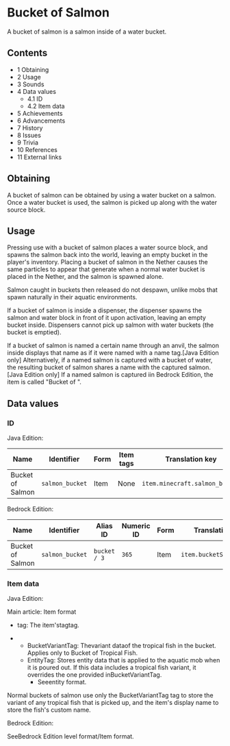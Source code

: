 # Bucket of Salmon
A bucket of salmon is a salmon inside of a water bucket.

## Contents
- 1 Obtaining
- 2 Usage
- 3 Sounds
- 4 Data values
	- 4.1 ID
	- 4.2 Item data
- 5 Achievements
- 6 Advancements
- 7 History
- 8 Issues
- 9 Trivia
- 10 References
- 11 External links

## Obtaining
A bucket of salmon can be obtained by using a water bucket on a salmon. Once a water bucket is used, the salmon is picked up along with the water source block.

## Usage
Pressing use with a bucket of salmon places a water source block, and spawns the salmon back into the world, leaving an empty bucket in the player's inventory. Placing a bucket of salmon in the Nether causes the same particles to appear that generate when a normal water bucket is placed in the Nether, and the salmon is spawned alone.

Salmon caught in buckets then released do not despawn, unlike mobs that spawn naturally in their aquatic environments.

If a bucket of salmon is inside a dispenser, the dispenser spawns the salmon and water block in front of it upon activation, leaving an empty bucket inside. Dispensers cannot pick up salmon with water buckets (the bucket is emptied).

If a bucket of salmon is named a certain name through an anvil, the salmon inside displays that name as if it were named with a name tag.‌[Java Edition  only] Alternatively, if a named salmon is captured with a bucket of water, the resulting bucket of salmon shares a name with the captured salmon.‌[Java Edition  only] If a named salmon is captured iin Bedrock Edition, the item is called "Bucket of <Name>".

## Data values
### ID
Java Edition:

| Name             | Identifier      | Form | Item tags | Translation key                |
|------------------|-----------------|------|-----------|--------------------------------|
| Bucket of Salmon | `salmon_bucket` | Item | None      | `item.minecraft.salmon_bucket` |

Bedrock Edition:

| Name             | Identifier      | Alias ID     | Numeric ID | Form | Translation key          |
|------------------|-----------------|--------------|------------|------|--------------------------|
| Bucket of Salmon | `salmon_bucket` | `bucket / 3` | `365`      | Item | `item.bucketSalmon.name` |

### Item data
Java Edition:

Main article: Item format
- tag: The item'stagtag.

- 
	- BucketVariantTag: Thevariant dataof the tropical fish in the bucket. Applies only to Bucket of Tropical Fish.
	- EntityTag: Stores entity data that is applied to the aquatic mob when it is poured out. If this data includes a tropical fish variant, it overrides the one provided inBucketVariantTag.
		- Seeentity format.

Normal buckets of salmon use only the BucketVariantTag tag to store the variant of any tropical fish that is picked up, and the item's display name to store the fish's custom name.

Bedrock Edition:

SeeBedrock Edition level format/Item format.

